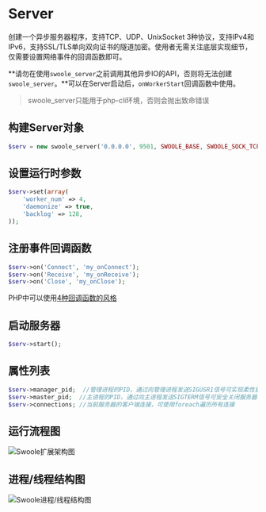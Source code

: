 # Server

创建一个异步服务器程序，支持TCP、UDP、UnixSocket 3种协议，支持IPv4和IPv6，支持SSL/TLS单向双向证书的隧道加密。使用者无需关注底层实现细节，仅需要设置网络事件的回调函数即可。

**请勿在使用`swoole_server`之前调用其他异步IO的API，否则将无法创建`swoole_server`。**可以在Server启动后，`onWorkerStart`回调函数中使用。

> swoole_server只能用于php-cli环境，否则会抛出致命错误

构建Server对象
----
```php
$serv = new swoole_server('0.0.0.0', 9501, SWOOLE_BASE, SWOOLE_SOCK_TCP);
```

设置运行时参数
----
```php
$serv->set(array(
	'worker_num' => 4,
	'daemonize' => true,
	'backlog' => 128,
));
```
注册事件回调函数
----
```php
$serv->on('Connect', 'my_onConnect');
$serv->on('Receive', 'my_onReceive');
$serv->on('Close', 'my_onClose');
```
PHP中可以使用[4种回调函数的风格](https://wiki.swoole.com/wiki/page/458.html)

启动服务器
----
```php
$serv->start();
```

属性列表
----
```php
$serv->manager_pid;  //管理进程的PID，通过向管理进程发送SIGUSR1信号可实现柔性重启
$serv->master_pid;  //主进程的PID，通过向主进程发送SIGTERM信号可安全关闭服务器
$serv->connections; //当前服务器的客户端连接，可使用foreach遍历所有连接
```

运行流程图
-----
![Swoole扩展架构图](https://wiki.swoole.com/static/uploads/swoole.jpg)

进程/线程结构图
-----
![Swoole进程/线程结构图](https://wiki.swoole.com/static/image/process.jpg)
